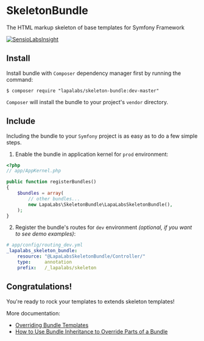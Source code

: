 SkeletonBundle
==============

The HTML markup skeleton of base templates for Symfony Framework

[![SensioLabsInsight](https://insight.sensiolabs.com/projects/cb900935-8444-496a-8a97-8af04fad1aba/mini.png)](https://insight.sensiolabs.com/projects/cb900935-8444-496a-8a97-8af04fad1aba)

Install
-------

Install bundle with `Composer` dependency manager first by running the command:

`$ composer require "lapalabs/skeleton-bundle:dev-master"`

`Composer` will install the bundle to your project's `vendor` directory.

Include
-------

Including the bundle to your `Symfony` project is as easy as to do a few simple steps.

1) Enable the bundle in application kernel for `prod` environment:

``` php
<?php
// app/AppKernel.php

public function registerBundles()
{
    $bundles = array(
        // other bundles...
        new LapaLabs\SkeletonBundle\LapaLabsSkeletonBundle(),
    );
}
```

2) Register the bundle's routes for `dev` environment *(optional, if you want to see demo examples)*:

``` yaml
# app/config/routing_dev.yml
_lapalabs_skeleton_bundle:
    resource: "@LapaLabsSkeletonBundle/Controller/"
    type:     annotation
    prefix:   /_lapalabs/skeleton
```

Congratulations!
----------------
You're ready to rock your templates to extends skeleton templates!

More documentation:
* [Overriding Bundle Templates][1]
* [How to Use Bundle Inheritance to Override Parts of a Bundle][2]


[1]: http://symfony.com/doc/current/book/templating.html#overriding-bundle-templates
[2]: http://symfony.com/doc/current/cookbook/bundles/inheritance.html
